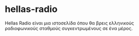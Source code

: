 # hellas-radio
Hellas Radio είναι μια ιστοσελίδα όπου θα βρεις ελληνικούς ραδιοφωνικούς σταθμούς συγκεντρωμένους σε ένα μέρος.
